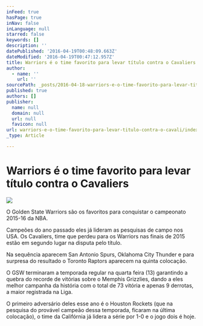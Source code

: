 ```yaml
---
inFeed: true
hasPage: true
inNav: false
inLanguage: null
starred: false
keywords: []
description: ''
datePublished: '2016-04-19T00:48:09.663Z'
dateModified: '2016-04-19T00:47:12.957Z'
title: Warriors é o time favorito para levar título contra o Cavaliers
author:
  - name: ''
    url: ''
sourcePath: _posts/2016-04-18-warriors-e-o-time-favorito-para-levar-titulo-contra-o-cavali.md
published: true
authors: []
publisher:
  name: null
  domain: null
  url: null
  favicon: null
url: warriors-e-o-time-favorito-para-levar-titulo-contra-o-cavali/index.html
_type: Article

---
```

# Warriors é o time favorito para levar título contra o Cavaliers
![](https://the-grid-user-content.s3-us-west-2.amazonaws.com/2f24ddcd-8a2f-4f41-b41a-e82afbe475cb.jpg)

O Golden State Warriors são os favoritos para conquistar o campeonato 2015-16 da NBA. 

Campeões do ano passado eles já lideram as pesquisas de campo nos USA. Os Cavaliers, time que perdeu para os Warriors nas finais de 2015 estão em segundo lugar na disputa pelo título. 

Na sequência aparecem San Antonio Spurs, Oklahoma City Thunder e para surpresa do resultado o Toronto Raptors aparecem na quinta colocação. 

O GSW terminaram a temporada regular na quarta feira (13) garantindo a quebra do recorde de vitórias sobre o Memphis Grizzlies, dando a eles melhor campanha da história com o total de 73 vitória e apenas 9 derrotas, a maior registrada na Liga. 

O primeiro adversário deles esse ano é o Houston Rockets (que na pesquisa do provável campeão dessa temporada, ficaram na última colocação), o time da Califórnia já lidera a série por 1-0 e o jogo dois é hoje.